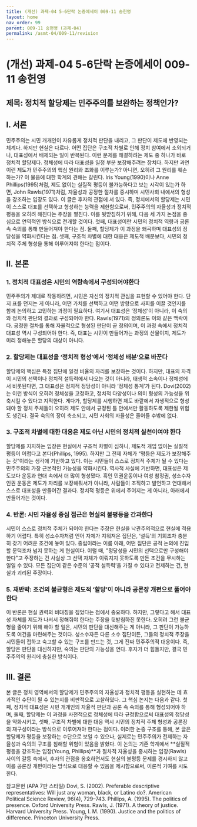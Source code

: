 ```yaml
---
title: (개선) 과제-04 5-6단락 논증에세이 009-11 송헌영
layout: home
nav_order: 99
parent: 009-11 송헌영 (과제-04)
permalink: /asmt-04/009-11/revision
---
```


# (개선) 과제-04 5-6단락 논증에세이 009-11 송헌영 

## 제목: 정치적 할당제는 민주주의를 보완하는 정책인가?

## I. 서론

민주주의는 시민 개개인이 자유롭게 정치적 판단을 내리고, 그 판단이 제도에 반영되는 체계다. 하지만 현실은 다르다. 어떤 집단은 구조적 차별로 인해 정치 참여에서 소외되거나, 대표성에서 배제되는 일이 반복된다. 이런 문제를 해결하려는 제도 중 하나가 바로 정치적 할당제다. 정체성에 따라 대표성을 일정 부분 보장해주려는 장치다. 하지만 과연 이런 제도가 민주주의의 핵심 원리와 조화를 이루는가? 아니면, 오히려 그 원리를 훼손하는가? 이 물음에 대한 학계의 견해는 갈린다. Iris Young(1990)이나 Anne Phillips(1995)처럼, 제도 없이는 실질적 평등이 불가능하다고 보는 시각이 있는가 하면, John Rawls(1971)처럼, 자율성과 공정한 절차를 중시하며 시민사회 내에서의 형성을 강조하는 입장도 있다. 이 글은 후자의 관점에 서 있다. 즉, 정치에서의 할당제는 시민이 스스로 대표를 선택하고 형성하는 능력을 제한함으로써, 민주주의의 자율성과 정치적 평등을 오히려 해친다는 주장을 펼친다. 이를 뒷받침하기 위해, 다음 세 가지 논점을 중심으로 연역적인 방식으로 전개할 것이다. 첫째, 대표성이란 시민의 정치적 역량과 공론 속 숙의를 통해 만들어져야 한다는 점. 둘째, 할당제가 이 과정을 왜곡하며 대표성의 정당성을 약화시킨다는 점. 셋째, 구조적 차별에 대한 대응은 제도적 배분보다, 시민의 정치적 주체 형성을 통해 이루어져야 한다는 점이다.

## II. 본론

### 1. 정치적 대표성은 시민의 역량속에서 구성되어야한다

민주주의가 제대로 작동하려면, 시민은 자신의 정치적 관심을 표현할 수 있어야 한다. 단지 표를 던지는 게 아니라, 어떤 가치를 선택하고 어떤 방향으로 사회를 이끌 것인지를 함께 논의하고 고민하는 과정이 필요하다. 여기서 대표성은 ‘정체성’이 아니라, 이 숙의와 정치적 판단의 결과로 구성되어야 한다. Rawls(1971)의 정의론도 이와 같은 맥락이다. 공정한 절차를 통해 자율적으로 형성된 판단이 곧 정의이며, 이 과정 속에서 정치적 대표성 역시 구성되어야 한다. 즉, 대표는 시민이 만들어가는 과정의 산물이지, 제도가 미리 정해놓은 할당의 대상이 아니다.

### 2. 할당제는 대표성을 ‘정치적 형성’에서 ‘정체성 배분’으로 바꾼다

할당제의 핵심은 특정 집단에 일정 비율의 자리를 보장하는 것이다. 하지만, 대표의 자격이 시민의 선택이나 정치적 설득력에서 나오는 것이 아니라, 태생적 소속이나 정체성에서 비롯된다면, 그 대표성은 정치적 정당성이 아니라 ‘정체성 통계’가 된다. Dovi(2002)는 이런 방식이 오히려 정체성을 고정하고, 정치적 다양성이나 의미 형성의 가능성을 위축시킬 수 있다고 지적한다. 게다가, 할당제를 시행하면 제도 바깥에서 자생적으로 형성돼야 할 정치 주체들이 오히려 제도 안에서 규정된 틀 안에서만 활동하도록 제한될 위험도 생긴다. 결국 숙의의 장이 축소되고, 시민 사회의 자율성은 줄어들 수밖에 없다.

### 3. 구조적 차별에 대한 대응은 제도 아닌 시민의 정치적 실천이여야 한다

할당제를 지지하는 입장은 현실에서 구조적 차별이 심하니, 제도적 개입 없이는 실질적 평등이 어렵다고 본다(Phillips, 1995). 하지만 그 전제 자체가 “평등은 제도가 보장해주는 것”이라는 생각에 기반하고 있다. 이는 시민들이 스스로 정치적 주체가 될 수 있다는 민주주의의 가장 근본적인 가능성을 약화시킨다. 역사적 사실에 기반하면, 대표성은 제도보다 운동과 연대 속에서 더 많이 형성됐다. 흑인 민권운동이나 여성 참정권, 성소수자 인권 운동은 제도가 자리를 보장해줘서가 아니라, 사람들이 조직하고 발언하고 연대해서 스스로 대표성을 만들어간 결과다. 정치적 평등은 위에서 주어지는 게 아니라, 아래에서 만들어가는 것이다.

### 4. 반론: 시민 자율성 중심 접근은 현실의 불평등을 간과한다

시민이 스스로 정치적 주체가 되어야 한다는 주장은 현실을 낙관주의적으로 현실에 적용하기 어렵다. 특히 성소수자처럼 언어 자체가 지워져온 집단은, ‘설득’의 기회조차 충분히 갖기 어려운 조건에 놓여 있다. 중립이라는 이름 아래, 어떤 집단은 공적 논의에 진입할 문턱조차 넘지 못하는 게 현실이다. 이럴 때, "정당성을 시민의 선택으로만 구성해야 한다"고 주장하는 건 사실상 그 선택 자체가 이뤄지지 못하도록 만든 조건을 무시하는 일일 수 있다. 모든 집단이 같은 수준의 ‘공적 설득력’을 가질 수 있다고 전제하는 건, 현실과 괴리된 주장이다.

### 5. 재반박: 조건의 불균형은 제도적 ‘할당’이 아니라 공론장 개편으로 풀어야 한다

이 반론은 현실 권력의 비대칭을 짚었다는 점에서 중요하다. 하지만, 그렇다고 해서 대표성 자체를 제도가 나서서 정해줘야 한다는 주장을 뒷받침하진 못한다. 오히려 그런 불균형을 줄이기 위해 해야 할 일은, 시민의 판단을 대신해주는 게 아니라, 그 판단이 가능하도록 여건을 마련해주는 것이다. 성소수자든 다른 소수 집단이든, 그들의 정치적 주장을 시민들이 접하고 숙고할 수 있는 구조를 만드는 것, 그게 진짜 민주주의적 대응이다. 즉, 할당은 판단을 대신하지만, 숙의는 판단의 가능성을 연다. 후자가 더 힘들지만, 결국 민주주의의 원리에 충실한 방식이다.

## III. 결론

본 글은 정치 영역에서의 할당제가 민주주의의 자율성과 정치적 평등을 실현하는 데 효과적인 수단이 될 수 있는지를 비판적으로 고찰하였다. 그 핵심 논지는 다음과 같다. 첫째, 정치적 대표성은 시민 개개인의 자율적 판단과 공론 속 숙의를 통해 형성되어야 하며, 둘째, 할당제는 이 과정을 사전적으로 정체성에 따라 규정함으로써 대표성의 정당성을 약화시키고, 셋째, 구조적 차별에 대한 대응 역시 시민의 정치적 주체 형성과 공론장의 재구성이라는 방식으로 이루어져야 한다는 점이다. 이러한 논증 구조를 통해, 본 글은 할당제가 평등을 보장하는 수단으로 보일 수 있으나, 실제로는 민주주의가 전제하는 자율성과 숙의의 구조를 침해할 위험이 있음을 밝혔다. 이 논의는 기존 학계에서 **실질적 평등을 강조하는 입장(Young, Phillips)**과 절차적 자율성을 중시하는 입장(Rawls) 사이의 갈등 속에서, 후자의 관점을 옹호하면서도 현실의 불평등 문제를 경시하지 않고 이를 공론장 개편이라는 방식으로 대응할 수 있음을 제시함으로써, 이론적 기여를 시도한다. 

참고문헌 (APA 7판 스타일)
Dovi, S. (2002). Preferable descriptive representatives: Will just any woman, black, or Latino do?. American Political Science Review, 96(4), 729–743.
Phillips, A. (1995). The politics of presence. Oxford University Press.
Rawls, J. (1971). A theory of justice. Harvard University Press.
Young, I. M. (1990). Justice and the politics of difference. Princeton University Press.